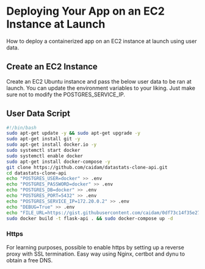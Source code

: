 # Deploying Your App on an EC2 Instance at Launch

How to deploy a containerized app on an EC2 instance at launch using user data.

## Create an EC2 Instance

Create an EC2 Ubuntu instance and pass the below user data to be ran at launch. You can update the environment variables to your liking. Just make sure not to modify the POSTGRES_SERVICE_IP.

## User Data Script

```bash
#!/bin/bash
sudo apt-get update -y && sudo apt-get upgrade -y
sudo apt-get install git -y
sudo apt-get install docker.io -y
sudo systemctl start docker
sudo systemctl enable docker
sudo apt-get install docker-compose -y
git clone https://github.com/caidam/datastats-clone-api.git
cd datastats-clone-api
echo "POSTGRES_USER=docker" >> .env
echo "POSTGRES_PASSWORD=docker" >> .env
echo "POSTGRES_DB=docker" >> .env
echo "POSTGRES_PORT=5432" >> .env
echo "POSTGRES_SERVICE_IP=172.20.0.2" >> .env
echo "DEBUG=True" >> .env
echo "FILE_URL=https://gist.githubusercontent.com/caidam/0df73c14f35e27faf7f3ebdead5ba37e/raw/3524e2027ecdc8375e6f9528a21f4c8659f025ea/workshop5-wcs-datastats.csv" >> .env
sudo docker build -t flask-api . && sudo docker-compose up -d
```

### Https

For learning purposes, possible to enable https by setting up a reverse proxy with SSL termination.
Easy way using Nginx, certbot and dynu to obtain a free DNS.